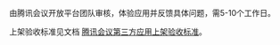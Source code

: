 由腾讯会议开放平台团队审核，体验应用并反馈具体问题，需5-10个工作日。

上架验收标准见文档 [腾讯会议第三方应用上架验收标准](https://cloud.tencent.com/document/product/1095/84404)。
